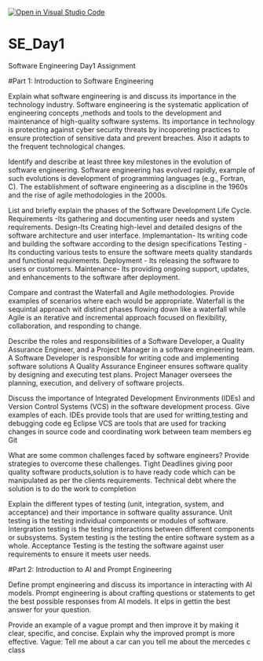 [![Open in Visual Studio Code](https://classroom.github.com/assets/open-in-vscode-2e0aaae1b6195c2367325f4f02e2d04e9abb55f0b24a779b69b11b9e10269abc.svg)](https://classroom.github.com/online_ide?assignment_repo_id=18486147&assignment_repo_type=AssignmentRepo)
# SE_Day1
Software Engineering Day1 Assignment

#Part 1: Introduction to Software Engineering

Explain what software engineering is and discuss its importance in the technology industry.
Software engineering is the systematic application of engineering concepts ,methods and tools to the development and maintenance of high-quality software systems. Its importance in technology is protecting against cyber security threats by incoporeting practices to ensure protection of sensitive data and prevent breaches. Also it adapts to the frequent technological changes.

Identify and describe at least three key milestones in the evolution of software engineering.
Software engineering has evolved rapidly, example of such evolutions is development of programming languages (e.g., Fortran, C). The establishment of software engineering as a discipline in the 1960s and the rise of agile methodologies in the 2000s.

List and briefly explain the phases of the Software Development Life Cycle.
Requirements -Its gathering and documenting user needs and system requirements. 
Design-Its Creating high-level and detailed designs of the software architecture and user interface.
Implemantation- Its writing code and building the software according to the design specifications
Testing - Its conducting various tests to ensure the software meets quality standards and functional requirements.
Deployment - Its releasing the software to users or customers.
Maintenance- Its providing ongoing support, updates, and enhancements to the software after deployment.

Compare and contrast the Waterfall and Agile methodologies. Provide examples of scenarios where each would be appropriate.
Waterfall is the sequintal approach wit distinct phases flowing down like a waterfall while Agile is an iterative and incremental approach focused on flexibility, collaboration, and responding to change.

Describe the roles and responsibilities of a Software Developer, a Quality Assurance Engineer, and a Project Manager in a software engineering team.
A Software Developer is responsible for writing code and implementing software solutions
A Quality Assurance Engineer ensures software quality by designing and executing test plans.
Project Manager oversees the planning, execution, and delivery of software projects.

Discuss the importance of Integrated Development Environments (IDEs) and Version Control Systems (VCS) in the software development process. Give examples of each.
IDEs provide tools that are used for writting,testing and debugging code eg Eclipse
VCS are tools that are used for tracking changes in source code and coordinating work between team members eg Git

What are some common challenges faced by software engineers? Provide strategies to overcome these challenges.
Tight Deadlines giving poor quality software products,solution is to have ready code which can be manipulated as per the clients requirements.
Technical debt where the solution is to do the work to completion

Explain the different types of testing (unit, integration, system, and acceptance) and their importance in software quality assurance.
Unit testing is the testing individual components or modules of software.
Intergration testing is the testing interactions between different components or subsystems.
System testing is the testing the entire software system as a whole.
Acceptance Testing is the testing the software against user requirements to ensure it meets user needs.


#Part 2: Introduction to AI and Prompt Engineering


Define prompt engineering and discuss its importance in interacting with AI models.
Prompt engineering is  about crafting questions or statements to get the best possible responses from AI models. It elps in gettin the best answer for your question.

Provide an example of a vague prompt and then improve it by making it clear, specific, and concise. Explain why the improved prompt is more effective.
Vague: Tell me about a car
can you tell me about the mercedes c class 
